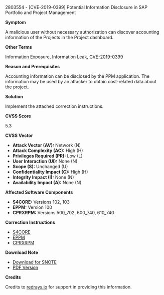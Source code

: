 2803554 - [CVE-2019-0399] Potential Information Disclosure in SAP Portfolio and Project Management

**Symptom**

A malicious user without necessary authorization can discover accounting information of the Projects in the Project dashboard.

**Other Terms**

Information Exposure, Information Leak, [CVE-2019-0399](https://cve.mitre.org/cgi-bin/cvename.cgi?name=CVE-2019-0399)

**Reason and Prerequisites**

Accounting information can be disclosed by the PPM application. The information may be used by an attacker to obtain cost-related data about the project.

**Solution**

Implement the attached correction instructions.

**CVSS Score**

5.3

**CVSS Vector**

- **Attack Vector (AV):** Network (N)
- **Attack Complexity (AC):** High (H)
- **Privileges Required (PR):** Low (L)
- **User Interaction (UI):** None (N)
- **Scope (S):** Unchanged (U)
- **Confidentiality Impact (C):** High (H)
- **Integrity Impact (I):** None (N)
- **Availability Impact (A):** None (N)

**Affected Software Components**

- **S4CORE:** Versions 102, 103
- **EPPM:** Version 100
- **CPRXRPM:** Versions 500_702, 600_740, 610_740

**Correction Instructions**

- [S4CORE](https://me.sap.com/corrins/0002803554/19773)
- [EPPM](https://me.sap.com/corrins/0002803554/21585)
- [CPRXRPM](https://me.sap.com/corrins/0002803554/381)

**Download Note**

- [Download for SNOTE](https://notesdownloads.sap.com/note/0040000002224042019)
- [PDF Version](https://userapps.support.sap.com/sap/support/sfm/notes/print/0002803554?language=en-US&token=020BA7999F6BB2BD975E983464ABD7AA)

**Credits**

Credits to [redrays.io](https://redrays.io) for support in providing this information.